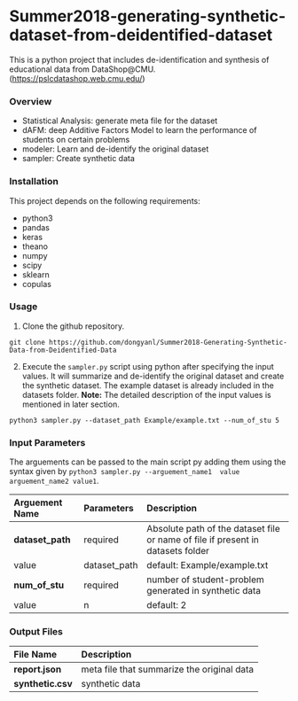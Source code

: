 # Summer2018-generating-synthetic-dataset-from-deidentified-dataset

This is a python project that includes de-identification and synthesis of educational data from DataShop@CMU. (https://pslcdatashop.web.cmu.edu/)


### Overview
- Statistical Analysis: generate meta file for the dataset
- dAFM: deep Additive Factors Model to learn the performance of students on certain problems
- modeler: Learn and de-identify the original dataset
- sampler: Create synthetic data

### Installation
This project depends on the following requirements:
- python3
- pandas
- keras
- theano
- numpy
- scipy
- sklearn
- copulas


### Usage
1) Clone the github repository.
```
git clone https://github.com/dongyanl/Summer2018-Generating-Synthetic-Data-from-Deidentified-Data
```

2) Execute the ```sampler.py``` script using python after specifying the input values. It will summarize and de-identify the original dataset and create the synthetic dataset. The example dataset is already included in the datasets folder.
**Note:** The detailed description of the input values is mentioned in later section.
```
python3 sampler.py --dataset_path Example/example.txt --num_of_stu 5
```

### Input Parameters
The arguements can be passed to the main script py adding them using the syntax given by `python3 sampler.py --arguement_name1  value arguement_name2 value1`.

Arguement Name | Parameters | Description
:--------------------- | :------------- | :--------
**dataset_path** | required | Absolute path of the dataset file or name of file if present in datasets folder
value| dataset_path | default: Example/example.txt
**num_of_stu**| required | number of student-problem generated in synthetic data
value| n | default: 2


### Output Files

File Name | Description
:----------------- | :--------
**report.json** | meta file that summarize the original data
**synthetic.csv** | synthetic data

